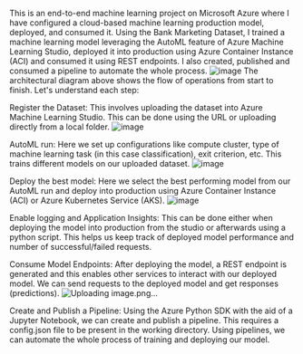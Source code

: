 This is an end-to-end machine learning project on Microsoft Azure where I have configured a cloud-based machine learning production model, 
deployed, and consumed it. Using the Bank Marketing Dataset, I trained a machine learning model leveraging the AutoML feature of Azure Machine Learning Studio,
deployed it into production using Azure Container Instance (ACI) 
and consumed it using REST endpoints. I also created, published and consumed a pipeline to automate the whole process.
![image](https://github.com/Aakanksha743/Project2/assets/151511734/5dbd07c3-1683-419d-ac9a-ab07407c2912)
The architectural diagram above shows the flow of operations from start to finish. Let's understand each step:

Register the Dataset: This involves uploading the dataset into Azure Machine Learning Studio. This can be done using the URL or uploading directly from a local folder.
![image](https://github.com/Aakanksha743/Project2/assets/151511734/5b100b8a-c806-4f76-9a14-3bb034b4ad1a)


AutoML run: Here we set up configurations like compute cluster, type of machine learning task (in this case classification), exit criterion, etc. This trains different models on our uploaded dataset.
![image](https://github.com/Aakanksha743/Project2/assets/151511734/74653b4f-513f-4023-892c-cc48214abcb0)


Deploy the best model: Here we select the best performing model from our AutoML run and deploy into production using Azure Container Instance (ACI) or Azure Kubernetes Service (AKS).
![image](https://github.com/Aakanksha743/Project2/assets/151511734/43bac607-f484-4d83-9466-d1456987cf8c)


Enable logging and Application Insights: This can be done either when deploying the model into production from the studio or afterwards using a python script. 
This helps us keep track of deployed model performance and number of successful/failed requests.


Consume Model Endpoints: After deploying the model, a REST endpoint is generated and this enables other services to interact with our deployed model. We can send requests to the deployed model and get responses (predictions).
![Uploading image.png…]()

Create and Publish a Pipeline: Using the Azure Python SDK with the aid of a Jupyter Notebook, we can create and publish a pipeline. 
This requires a config.json file to be present in the working directory. Using pipelines, we can automate the whole process of training and deploying our model.
